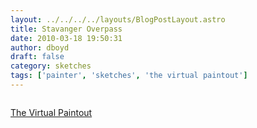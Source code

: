 ```yaml
---
layout: ../../../../layouts/BlogPostLayout.astro
title: Stavanger Overpass
date: 2010-03-18 19:50:31
author: dboyd
draft: false
category: sketches
tags: ['painter', 'sketches', 'the virtual paintout']
---
```

<img
    srcset="https://img.selfiespirits.com/images/2010/03/stavangerOverPass_480.avif 480w"
    sizes="(max-width: 480px) 100vw"
    src="https://img.selfiespirits.com/images/2010/03/stavangerOverPass.jpg"
    alt=""
/>

<a href="http://virtualpaintout.blogspot.com/">The Virtual Paintout</a>